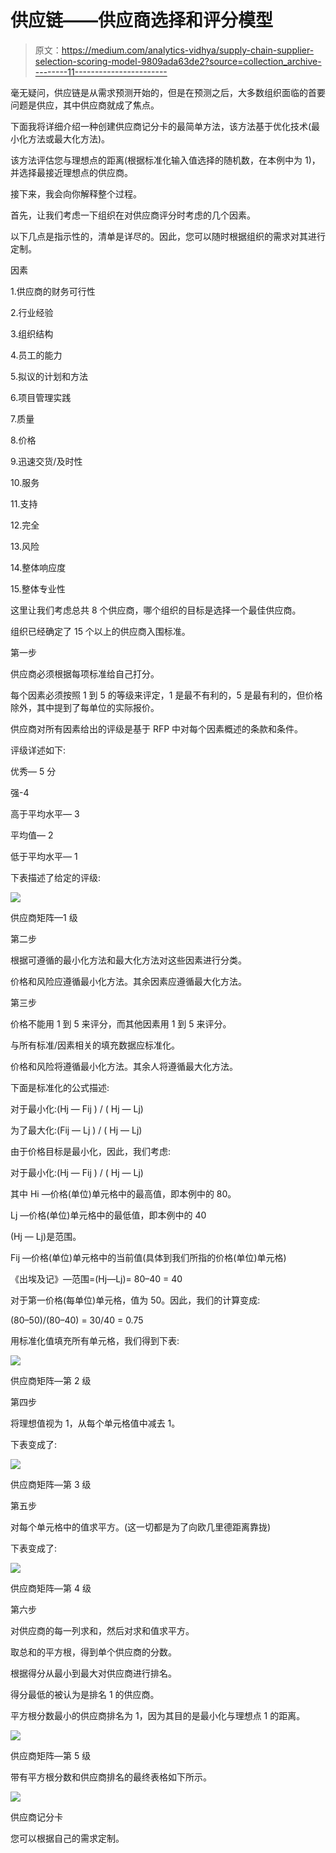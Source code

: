 # 供应链——供应商选择和评分模型

> 原文：<https://medium.com/analytics-vidhya/supply-chain-supplier-selection-scoring-model-9809ada63de2?source=collection_archive---------11----------------------->

毫无疑问，供应链是从需求预测开始的，但是在预测之后，大多数组织面临的首要问题是供应，其中供应商就成了焦点。

下面我将详细介绍一种创建供应商记分卡的最简单方法，该方法基于优化技术(最小化方法或最大化方法)。

该方法评估您与理想点的距离(根据标准化输入值选择的随机数，在本例中为 1)，并选择最接近理想点的供应商。

接下来，我会向你解释整个过程。

首先，让我们考虑一下组织在对供应商评分时考虑的几个因素。

以下几点是指示性的，清单是详尽的。因此，您可以随时根据组织的需求对其进行定制。

因素

1.供应商的财务可行性

2.行业经验

3.组织结构

4.员工的能力

5.拟议的计划和方法

6.项目管理实践

7.质量

8.价格

9.迅速交货/及时性

10.服务

11.支持

12.完全

13.风险

14.整体响应度

15.整体专业性

这里让我们考虑总共 8 个供应商，哪个组织的目标是选择一个最佳供应商。

组织已经确定了 15 个以上的供应商入围标准。

第一步

供应商必须根据每项标准给自己打分。

每个因素必须按照 1 到 5 的等级来评定，1 是最不有利的，5 是最有利的，但价格除外，其中提到了每单位的实际报价。

供应商对所有因素给出的评级是基于 RFP 中对每个因素概述的条款和条件。

评级详述如下:

优秀— 5 分

强-4

高于平均水平— 3

平均值— 2

低于平均水平— 1

下表描述了给定的评级:

![](img/d635aafa6de73f4208ec4f170ec8bd83.png)

供应商矩阵—1 级

第二步

根据可遵循的最小化方法和最大化方法对这些因素进行分类。

价格和风险应遵循最小化方法。其余因素应遵循最大化方法。

第三步

价格不能用 1 到 5 来评分，而其他因素用 1 到 5 来评分。

与所有标准/因素相关的填充数据应标准化。

价格和风险将遵循最小化方法。其余人将遵循最大化方法。

下面是标准化的公式描述:

对于最小化:(Hj — Fij ) / ( Hj — Lj)

为了最大化:(Fij — Lj ) / ( Hj — Lj)

由于价格目标是最小化，因此，我们考虑:

对于最小化:(Hj — Fij ) / ( Hj — Lj)

其中 Hi —价格(单位)单元格中的最高值，即本例中的 80。

Lj —价格(单位)单元格中的最低值，即本例中的 40

(Hj — Lj)是范围。

Fij —价格(单位)单元格中的当前值(具体到我们所指的价格(单位)单元格)

《出埃及记》—范围=(Hj—Lj)= 80–40 = 40

对于第一价格(每单位)单元格，值为 50。因此，我们的计算变成:

(80–50)/(80–40) = 30/40 = 0.75

用标准化值填充所有单元格，我们得到下表:

![](img/d44f3e2c345941f1a19e8b0ec3fc6510.png)

供应商矩阵—第 2 级

第四步

将理想值视为 1，从每个单元格值中减去 1。

下表变成了:

![](img/6d235e8eb899cab143140157bd719d5a.png)

供应商矩阵—第 3 级

第五步

对每个单元格中的值求平方。(这一切都是为了向欧几里德距离靠拢)

下表变成了:

![](img/c26edaadd7e0d6f8d46bd32abd082a42.png)

供应商矩阵—第 4 级

第六步

对供应商的每一列求和，然后对求和值求平方。

取总和的平方根，得到单个供应商的分数。

根据得分从最小到最大对供应商进行排名。

得分最低的被认为是排名 1 的供应商。

平方根分数最小的供应商排名为 1，因为其目的是最小化与理想点 1 的距离。

![](img/fdee297cdf18b25404788056f1d6643b.png)

供应商矩阵—第 5 级

带有平方根分数和供应商排名的最终表格如下所示。

![](img/3d68445f262f33a89eeca3a6c18dab3a.png)

供应商记分卡

您可以根据自己的需求定制。